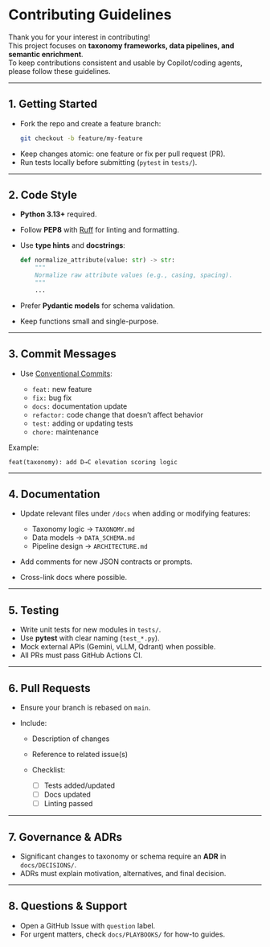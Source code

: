 # Contributing Guidelines

Thank you for your interest in contributing!  
This project focuses on **taxonomy frameworks, data pipelines, and semantic enrichment**.  
To keep contributions consistent and usable by Copilot/coding agents, please follow these guidelines.

---

## 1. Getting Started
- Fork the repo and create a feature branch:
  ```bash
  git checkout -b feature/my-feature
  ```

* Keep changes atomic: one feature or fix per pull request (PR).
* Run tests locally before submitting (`pytest` in `tests/`).

---

## 2. Code Style

* **Python 3.13+** required.
* Follow **PEP8** with [Ruff](https://github.com/astral-sh/ruff) for linting and formatting.
* Use **type hints** and **docstrings**:

  ```python
  def normalize_attribute(value: str) -> str:
      """
      Normalize raw attribute values (e.g., casing, spacing).
      """
      ...
  ```
* Prefer **Pydantic models** for schema validation.
* Keep functions small and single-purpose.

---

## 3. Commit Messages

* Use [Conventional Commits](https://www.conventionalcommits.org/):

  * `feat:` new feature
  * `fix:` bug fix
  * `docs:` documentation update
  * `refactor:` code change that doesn’t affect behavior
  * `test:` adding or updating tests
  * `chore:` maintenance

Example:

```
feat(taxonomy): add D→C elevation scoring logic
```

---

## 4. Documentation

* Update relevant files under `/docs` when adding or modifying features:

  * Taxonomy logic → `TAXONOMY.md`
  * Data models → `DATA_SCHEMA.md`
  * Pipeline design → `ARCHITECTURE.md`
* Add comments for new JSON contracts or prompts.
* Cross-link docs where possible.

---

## 5. Testing

* Write unit tests for new modules in `tests/`.
* Use **pytest** with clear naming (`test_*.py`).
* Mock external APIs (Gemini, vLLM, Qdrant) when possible.
* All PRs must pass GitHub Actions CI.

---

## 6. Pull Requests

* Ensure your branch is rebased on `main`.
* Include:

  * Description of changes
  * Reference to related issue(s)
  * Checklist:

    * [ ] Tests added/updated
    * [ ] Docs updated
    * [ ] Linting passed

---

## 7. Governance & ADRs

* Significant changes to taxonomy or schema require an **ADR** in `docs/DECISIONS/`.
* ADRs must explain motivation, alternatives, and final decision.

---

## 8. Questions & Support

* Open a GitHub Issue with `question` label.
* For urgent matters, check `docs/PLAYBOOKS/` for how-to guides.
